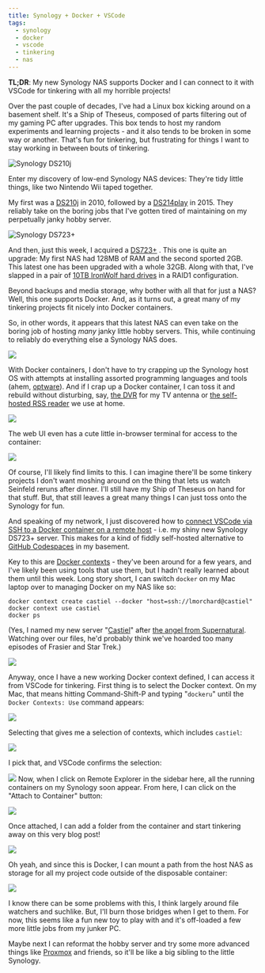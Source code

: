 ```yaml
---
title: Synology + Docker + VSCode
tags:
  - synology
  - docker
  - vscode
  - tinkering
  - nas
---
```


**TL;DR**: My new Synology NAS supports Docker and I can connect to it with VSCode for tinkering with all my horrible projects!

<!--more-->

Over the past couple of decades, I've had a Linux box kicking around on a basement shelf. It's a Ship of Theseus, composed of parts filtering out of my gaming PC after upgrades. This box tends to host my random experiments and learning projects - and it also tends to be broken in some way or another. That's fun for tinkering, but frustrating for things I want to stay working in between bouts of tinkering.

<img src="./vscode-ds210j-nas.png" alt="Synology DS210j" class="inset left" />

Enter my discovery of low-end Synology NAS devices: They're tidy little things, like two Nintendo Wii taped together.

My first was a [DS210j](https://global.download.synology.com/download/Document/Hardware/DataSheet/DiskStation/10-year/DS210j/enu/Synology_DS210j_Data_Sheet_enu.pdf) in 2010, followed by a [DS214play](https://global.download.synology.com/download/Document/Hardware/DataSheet/DiskStation/14-year/DS214play/enu/Synology_DS214play_Data_Sheet_enu.pdf) in 2015. They reliably take on the boring jobs that I've gotten tired of maintaining on my perpetually janky hobby server.

<img src="./vscode-ds723-plus.png" alt="Synology DS723+" class="inset right" />

And then, just this week, I acquired a [DS723+](https://global.download.synology.com/download/Document/Hardware/DataSheet/DiskStation/23-year/DS723%2B/enu/Synology_DS723%2B_Data_Sheet_enu.pdf) . This one is quite an upgrade: My first NAS had 128MB of RAM and the second sported 2GB. This latest one has been upgraded with a whole 32GB. Along with that, I've slapped in a pair of  [10TB IronWolf hard drives](https://www.newegg.com/seagate-ironwolf-st10000vn000-10tb/p/N82E16822184973?Item=N82E16822184973) in a RAID1 configuration.

Beyond backups and media storage, why bother with all that for just a NAS? Well, this one supports Docker. And, as it turns out, a great many of my tinkering projects fit nicely into Docker containers.

So, in other words, it appears that this latest NAS can even take on the boring job of hosting *many* janky little hobby servers. This, while continuing to reliably do everything else a Synology NAS does. 

![](./vscode-docker-web-ui-3.png)

With Docker containers, I don't have to try crapping up the Synology host OS with attempts at installing assorted programming languages and tools (ahem, [optware](https://en.wikipedia.org/wiki/Optware)). And if I crap up a Docker container, I can toss it and rebuild without disturbing, say, [the DVR](https://www.silicondust.com/dvr-service/) for my TV antenna or [the self-hosted RSS reader](https://tt-rss.org/) we use at home.

![](./vscode-devel-container.png)

The web UI even has a cute little in-browser terminal for access to the container:

![](./vscode-docker-terminal.png)

Of course, I'll likely find limits to this. I can imagine there'll be some tinkery projects I don't want moshing around on the thing that lets us watch Seinfeld reruns after dinner. I'll still have my Ship of Theseus on hand for that stuff. But, that still leaves a great many things I can just toss onto the Synology for fun.

And speaking of my network, I just discovered how to [connect VSCode via SSH to a Docker container on a remote host](https://code.visualstudio.com/docs/containers/ssh) - i.e. my shiny new Synology DS723+ server. This makes for a kind of fiddly self-hosted alternative to [GitHub Codespaces](https://github.com/features/codespaces) in my basement.

Key to this are [Docker contexts](https://docs.docker.com/engine/context/working-with-contexts/) - they've been around for a few years, and I've likely been using tools that use them, but I hadn't really learned about them until this week. Long story short, I can switch `docker` on my Mac laptop over to managing Docker on my NAS like so:

```
docker context create castiel --docker "host=ssh://lmorchard@castiel"
docker context use castiel
docker ps
```

(Yes, I named my new server "[Castiel](https://supernatural.fandom.com/wiki/Castiel)" after [the angel from Supernatural](https://supernatural.fandom.com/wiki/Castiel). Watching over our files, he'd probably think we've hoarded too many episodes of Frasier and Star Trek.)

<img src="./castiel.gif" />

Anyway, once I have a new working Docker context defined, I can access it from VSCode for tinkering. First thing is to select the Docker context. On my Mac, that means hitting Command-Shift-P and typing "`dockeru`" until the `Docker Contexts: Use` command appears:

![](./vscode-docker-contexts-use-1.png)

Selecting that gives me a selection of contexts, which includes `castiel`:

![](./vscode-docker-context-select.png)

I pick that, and VSCode confirms the selection:

![](./vscode-docker-context-selected.png)
Now, when I click on Remote Explorer in the sidebar here, all the running containers on my Synology soon appear. From here, I can click on the "Attach to Container" button:

![](./vscode-docker-containers-3.png)

Once attached, I can add a folder from the container and start tinkering away on this very blog post!

![](./vscode-editing-blog.png)

Oh yeah, and since this is Docker, I can mount a path from the host NAS as storage for all my project code outside of the disposable container:

![](./vscode-file-station.png)

I know there can be some problems with this, I think largely around file watchers and suchlike. But, I'll burn those bridges when I get to them. For now, this seems like a fun new toy to play with and it's off-loaded a few more little jobs from my junker PC. 

Maybe next I can reformat the hobby server and try some more advanced things like [Proxmox](https://www.proxmox.com/en/) and friends, so it'll be like a big sibling to the little Synology.
